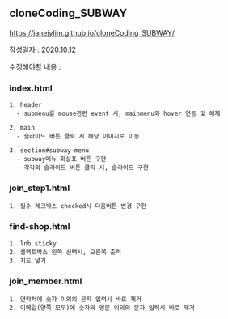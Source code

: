 ## cloneCoding_SUBWAY

https://janejylim.github.io/cloneCoding_SUBWAY/

작성일자 : 2020.10.12

수정해야할 내용 :

  ### index.html
    1. header
      - submenu를 mouse관련 event 시, mainmenu와 hover 연동 및 해제
      
    2. main
      - 슬라이드 버튼 클릭 시 해당 이미지로 이동
      
    3. section#subway-menu
      - subway메뉴 화살표 버튼 구현
      - 각각의 슬라이드 버튼 클릭 시, 슬라이드 구현

### join_step1.html
    1. 필수 체크박스 checked시 다음버튼 변경 구현

### find-shop.html
    1. lnb sticky
    2. 셀렉트박스 왼쪽 선택시, 오른쪽 출력
    3. 지도 넣기

### join_member.html
    1. 연락처에 숫자 이외의 문자 입력시 바로 제거
    2. 이메일(양쪽 모두)에 숫자와 영문 이외의 문자 입력시 바로 제거
